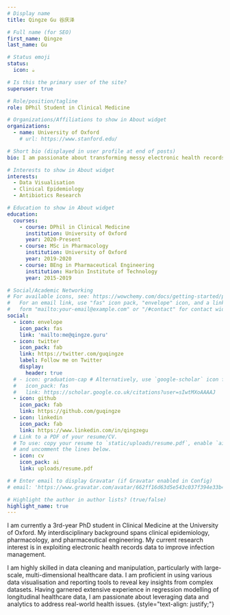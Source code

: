 ```yaml
---
# Display name
title: Qingze Gu 谷庆泽

# Full name (for SEO)
first_name: Qingze
last_name: Gu

# Status emoji
status:
  icon: ☕️

# Is this the primary user of the site?
superuser: true

# Role/position/tagline
role: DPhil Student in Clinical Medicine

# Organizations/Affiliations to show in About widget
organizations:
  - name: University of Oxford
    # url: https://www.stanford.edu/

# Short bio (displayed in user profile at end of posts)
bio: I am passionate about transforming messy electronic health records into visually intuitive insights to improve patient outcomes.

# Interests to show in About widget
interests:
  - Data Visualisation
  - Clinical Epidemiology
  - Antibiotics Research

# Education to show in About widget
education:
  courses:
    - course: DPhil in Clinical Medicine
      institution: University of Oxford
      year: 2020-Present
    - course: MSc in Pharmacology
      institution: University of Oxford
      year: 2019-2020
    - course: BEng in Pharmaceutical Engineering
      institution: Harbin Institute of Technology
      year: 2015-2019

# Social/Academic Networking
# For available icons, see: https://wowchemy.com/docs/getting-started/page-builder/#icons
#   For an email link, use "fas" icon pack, "envelope" icon, and a link in the
#   form "mailto:your-email@example.com" or "/#contact" for contact widget.
social:
  - icon: envelope
    icon_pack: fas
    link: 'mailto:me@qingze.guru'
  - icon: twitter
    icon_pack: fab
    link: https://twitter.com/guqingze
    label: Follow me on Twitter
    display:
      header: true
  # - icon: graduation-cap # Alternatively, use `google-scholar` icon from `ai` icon pack
  #   icon_pack: fas
  #   link: https://scholar.google.co.uk/citations?user=sIwtMXoAAAAJ
  - icon: github
    icon_pack: fab
    link: https://github.com/guqingze
  - icon: linkedin
    icon_pack: fab
    link: https://www.linkedin.com/in/qingzegu
  # Link to a PDF of your resume/CV.
  # To use: copy your resume to `static/uploads/resume.pdf`, enable `ai` icons in `params.yaml`,
  # and uncomment the lines below.
  - icon: cv
    icon_pack: ai
    link: uploads/resume.pdf

# # Enter email to display Gravatar (if Gravatar enabled in Config)
# email: 'https://www.gravatar.com/avatar/662ff16d63d5e543c037f394e33b415e?s=200'

# Highlight the author in author lists? (true/false)
highlight_name: true
---
```


I am currently a 3rd-year PhD student in Clinical Medicine at the University of Oxford. My interdisciplinary background spans clinical epidemiology, pharmacology, and pharmaceutical engineering. My current research interest is in exploiting electronic health records data to improve infection management.

I am highly skilled in data cleaning and manipulation, particularly with large-scale, multi-dimensional healthcare data. I am proficient in using various data visualisation and reporting tools to reveal key insights from complex datasets. Having garnered extensive experience in regression modelling of longitudinal healthcare data, I am passionate about leveraging data and analytics to address real-world health issues.
{style="text-align: justify;"}
